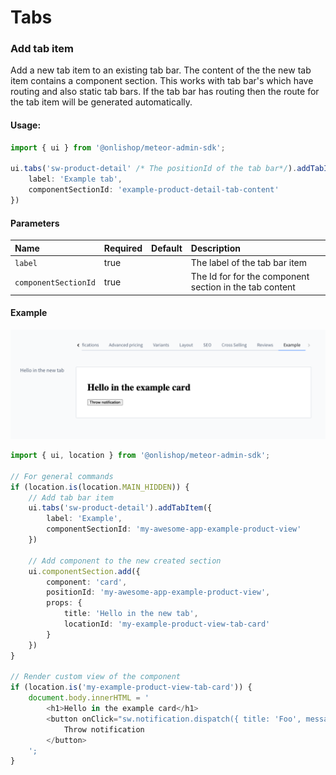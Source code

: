 # Tabs

### Add tab item
Add a new tab item to an existing tab bar. The content of the the new tab item
contains a component section. This works with tab bar's which have routing and
also static tab bars. If the tab bar has routing then the route for the tab item
will be generated automatically.

#### Usage:  
```ts
import { ui } from '@onlishop/meteor-admin-sdk';

ui.tabs('sw-product-detail' /* The positionId of the tab bar*/).addTabItem({
    label: 'Example tab',
    componentSectionId: 'example-product-detail-tab-content'
})
```

#### Parameters
| Name                 | Required | Default | Description                                             |
| :------------------- | :------- | :------ | :------------------------------------------------------ |
| `label`              | true     |         | The label of the tab bar item                           |
| `componentSectionId` | true     |         | The Id for for the component section in the tab content |

#### Example
![Tab item example](./assets/add-tab-item-example.png)
```ts
import { ui, location } from '@onlishop/meteor-admin-sdk';

// For general commands
if (location.is(location.MAIN_HIDDEN)) {
    // Add tab bar item
    ui.tabs('sw-product-detail').addTabItem({
        label: 'Example',
        componentSectionId: 'my-awesome-app-example-product-view'
    })

    // Add component to the new created section
    ui.componentSection.add({
        component: 'card',
        positionId: 'my-awesome-app-example-product-view',
        props: {
            title: 'Hello in the new tab',
            locationId: 'my-example-product-view-tab-card'
        }
    })
}

// Render custom view of the component
if (location.is('my-example-product-view-tab-card')) {
    document.body.innerHTML = '
        <h1>Hello in the example card</h1>
        <button onClick="sw.notification.dispatch({ title: 'Foo', message: 'bar' })">
            Throw notification
        </button>
    ';
}
```
